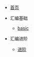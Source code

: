 - [首页](../README.md)
- 汇编基础

    - [basic](/x86asm/basic.md)

- 汇编进阶

    - [进阶](/x86asm/masm_advanced.md)
